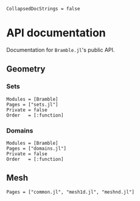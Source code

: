 ```@meta
CollapsedDocStrings = false
```

# API documentation
Documentation for `Bramble.jl`'s public API.
<!---
## Contents

```@contents
Pages = ["internals.md"]
Depth = 2:2
```

## Index

```@index
Pages = ["internals.md"]
```
-->
## Geometry

### Sets 
```@autodocs
Modules = [Bramble]
Pages = ["sets.jl"]
Private = false
Order   = [:function]
```

### Domains
```@autodocs
Modules = [Bramble]
Pages = ["domains.jl"]
Private = false
Order   = [:function]
```


## Mesh
```@autodocs
Pages = ["common.jl", "mesh1d.jl", "meshnd.jl"]
```
